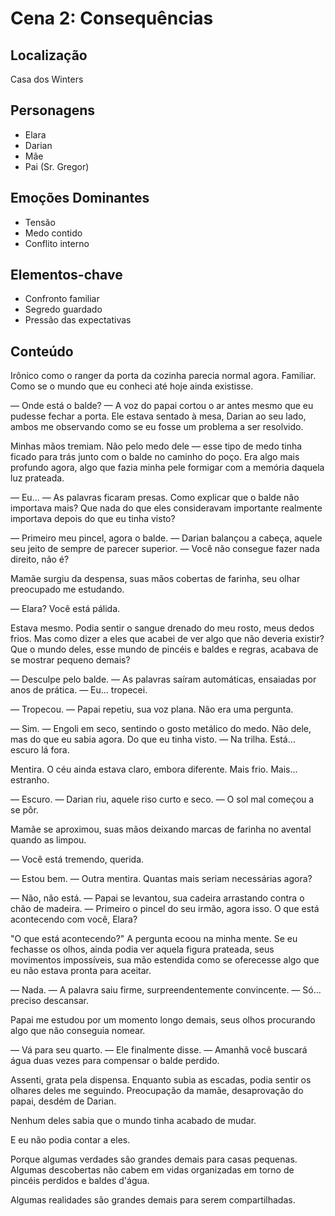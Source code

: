 # Cena 2: Consequências

## Localização
Casa dos Winters

## Personagens
- Elara
- Darian
- Mãe
- Pai (Sr. Gregor)

## Emoções Dominantes
- Tensão
- Medo contido
- Conflito interno

## Elementos-chave
- Confronto familiar
- Segredo guardado
- Pressão das expectativas

## Conteúdo

Irônico como o ranger da porta da cozinha parecia normal agora. Familiar. Como se o mundo que eu conheci até hoje ainda existisse.

— Onde está o balde? — A voz do papai cortou o ar antes mesmo que eu pudesse fechar a porta. Ele estava sentado à mesa, Darian ao seu lado, ambos me observando como se eu fosse um problema a ser resolvido.

Minhas mãos tremiam. Não pelo medo dele — esse tipo de medo tinha ficado para trás junto com o balde no caminho do poço. Era algo mais profundo agora, algo que fazia minha pele formigar com a memória daquela luz prateada.

— Eu... — As palavras ficaram presas. Como explicar que o balde não importava mais? Que nada do que eles consideravam importante realmente importava depois do que eu tinha visto?

— Primeiro meu pincel, agora o balde. — Darian balançou a cabeça, aquele seu jeito de sempre de parecer superior. — Você não consegue fazer nada direito, não é?

Mamãe surgiu da despensa, suas mãos cobertas de farinha, seu olhar preocupado me estudando.

— Elara? Você está pálida.

Estava mesmo. Podia sentir o sangue drenado do meu rosto, meus dedos frios. Mas como dizer a eles que acabei de ver algo que não deveria existir? Que o mundo deles, esse mundo de pincéis e baldes e regras, acabava de se mostrar pequeno demais?

— Desculpe pelo balde. — As palavras saíram automáticas, ensaiadas por anos de prática. — Eu... tropecei.

— Tropecou. — Papai repetiu, sua voz plana. Não era uma pergunta.

— Sim. — Engoli em seco, sentindo o gosto metálico do medo. Não dele, mas do que eu sabia agora. Do que eu tinha visto. — Na trilha. Está... escuro lá fora.

Mentira. O céu ainda estava claro, embora diferente. Mais frio. Mais... estranho.

— Escuro. — Darian riu, aquele riso curto e seco. — O sol mal começou a se pôr.

Mamãe se aproximou, suas mãos deixando marcas de farinha no avental quando as limpou.

— Você está tremendo, querida.

— Estou bem. — Outra mentira. Quantas mais seriam necessárias agora?

— Não, não está. — Papai se levantou, sua cadeira arrastando contra o chão de madeira. — Primeiro o pincel do seu irmão, agora isso. O que está acontecendo com você, Elara?

"O que está acontecendo?" A pergunta ecoou na minha mente. Se eu fechasse os olhos, ainda podia ver aquela figura prateada, seus movimentos impossíveis, sua mão estendida como se oferecesse algo que eu não estava pronta para aceitar.

— Nada. — A palavra saiu firme, surpreendentemente convincente. — Só... preciso descansar.

Papai me estudou por um momento longo demais, seus olhos procurando algo que não conseguia nomear.

— Vá para seu quarto. — Ele finalmente disse. — Amanhã você buscará água duas vezes para compensar o balde perdido.

Assenti, grata pela dispensa. Enquanto subia as escadas, podia sentir os olhares deles me seguindo. Preocupação da mamãe, desaprovação do papai, desdém de Darian.

Nenhum deles sabia que o mundo tinha acabado de mudar.

E eu não podia contar a eles.

Porque algumas verdades são grandes demais para casas pequenas. Algumas descobertas não cabem em vidas organizadas em torno de pincéis perdidos e baldes d'água.

Algumas realidades são grandes demais para serem compartilhadas.

